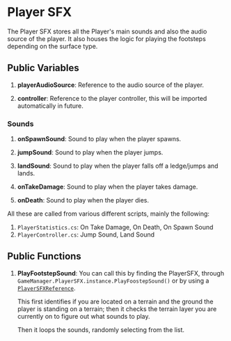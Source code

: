 # Player SFX

The Player SFX stores all the Player's main sounds and also the audio source of the player. It also houses the logic for playing the footsteps depending on the surface type.

## Public Variables

1. **playerAudioSource**: Reference to the audio source of the player.

2. **controller**: Reference to the player controller, this will be imported automatically in future.

### Sounds

1. **onSpawnSound**: Sound to play when the player spawns.

2. **jumpSound**: Sound to play when the player jumps.

3. **landSound**: Sound to play when the player falls off a ledge/jumps and lands.

4. **onTakeDamage**: Sound to play when the player takes damage.

5. **onDeath**: Sound to play when the player dies.

All these are called from various different scripts, mainly the following:

1. `PlayerStatistics.cs`: On Take Damage, On Death, On Spawn Sound
2. `PlayerController.cs`: Jump Sound, Land Sound

## Public Functions

1. **PlayFootstepSound**: You can call this by finding the PlayerSFX, through `GameManager.PlayerSFX.instance.PlayFoostepSound()` or by using a [`PlayerSFXReference`](PlayerSFXReference.md).

   This first identifies if you are located on a terrain and the ground the player is standing on a terrain; then it checks the terrain layer you are currently on to figure out what sounds to play.

   Then it loops the sounds, randomly selecting from the list.
